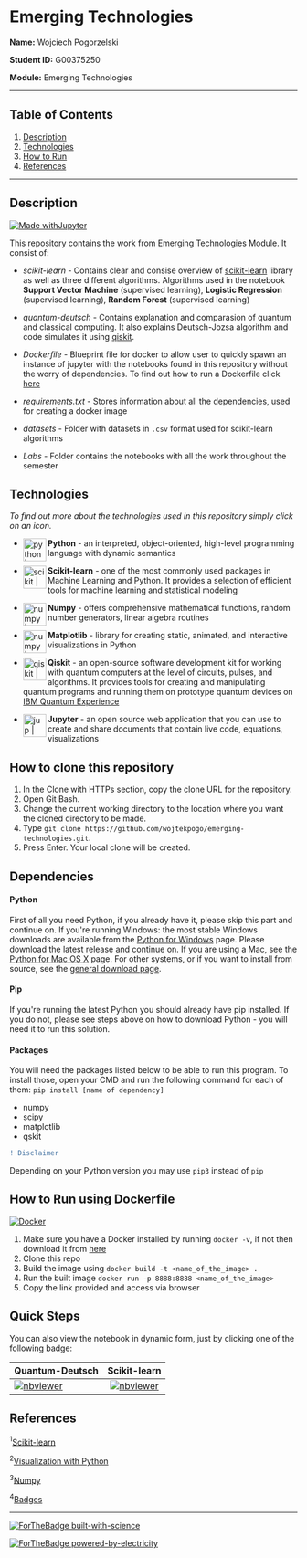 # Emerging Technologies

**Name:** Wojciech Pogorzelski 

**Student ID:** G00375250

**Module:** Emerging Technologies

___

## Table of Contents  
1. [Description](#description)  
2. [Technologies](#technologies)
3. [How to Run](#howto)  
4. [References](#references)
---
   

## Description
<a name="description"/>

[![Made withJupyter](https://img.shields.io/badge/Made%20with-Jupyter-orange?style=for-the-badge&logo=Jupyter)](https://jupyter.org/try)


This repository contains the work from Emerging Technologies Module. It consist of:

* *scikit-learn* - Contains clear and consise overview of [scikit-learn](https://scikit-learn.org/) library as well as three different algorithms.
Algorithms used in the notebook **Support Vector Machine** (supervised learning), **Logistic Regression** (supervised learning), **Random Forest** (supervised learning)

* *quantum-deutsch* - Contains explanation and comparasion of quantum and classical computing. It also explains Deutsch-Jozsa algorithm and code simulates it using [qiskit](https://qiskit.org/documentation/getting_started.html).

* *Dockerfile* - Blueprint file for docker to allow user to quickly spawn an instance of jupyter with the notebooks found in this repository without the worry of dependencies. To find out how to run a Dockerfile click [here](#howto)

* *requirements.txt* - Stores information about all the dependencies, used for creating a docker image

* *datasets* - Folder with datasets in `.csv` format used for scikit-learn algorithms

* *Labs* - Folder contains the notebooks with all the work throughout the semester


## Technologies
<a name="technologies"/>

*To find out more about the technologies used in this repository simply click on an icon.*

* **Python** [<img align="left" alt="python | Python" width="40px" height ="40px" src="https://user-images.githubusercontent.com/55446533/147863452-475c5b49-ad89-4c47-98d6-c05658f2922a.png" />][python] - an interpreted, object-oriented, high-level programming language with dynamic semantics

* **Scikit-learn** [<img align="left" alt="scikit | Scikit" width="40px" height ="40px" src="https://user-images.githubusercontent.com/55446533/147863487-c94adb57-2e0f-41bf-983b-af546ea69c43.png" />][scikit] - one of the most commonly used packages in Machine Learning and Python. It provides a selection of efficient tools for machine learning and statistical modeling 

* **Numpy** [<img align="left" alt="numpy | Numpy" width="40px" height ="40px" src="https://user-images.githubusercontent.com/55446533/147863507-a85f5a61-e05e-493c-a66a-feba8a57abe2.png" />][numpy] - offers comprehensive mathematical functions, random number generators, linear algebra routines

* **Matplotlib** [<img align="left" alt="numpy | Numpy" width="40px" height ="40px" src="https://user-images.githubusercontent.com/55446533/147863552-fe32bebc-2b28-4432-9c3b-2aeb657446b2.png" />][matplot] -  library for creating static, animated, and interactive visualizations in Python

* **Qiskit** [<img align="left" alt="qiskit | Qiskit" width="40px" height ="40px" src="https://user-images.githubusercontent.com/55446533/147863581-d1183747-85a8-4af3-9909-4d714c40b17c.jpg" />][qiskit] - an open-source software development kit for working with quantum computers at the level of circuits, pulses, and algorithms. It provides tools for creating and manipulating quantum programs and running them on prototype quantum devices on [IBM Quantum Experience](https://en.wikipedia.org/wiki/IBM_Quantum_Experience)

* **Jupyter** [<img align="left" alt="jup | Jupyter" width="40px" height ="40px" src="https://user-images.githubusercontent.com/55446533/147863706-1004040c-cd19-4a6a-9e51-4fe086357d97.png" />][jup] - an open source web application that you can use to create and share documents that contain live code, equations, visualizations


## How to clone this repository
1. In the Clone with HTTPs section, copy the clone URL for the repository.
2. Open Git Bash.
3. Change the current working directory to the location where you want the cloned directory to be made.
4. Type `git clone https://github.com/wojtekpogo/emerging-technologies.git`.
5. Press Enter. Your local clone will be created.

## Dependencies
#### Python
First of all you need Python, if you already have it, please skip this part and continue on.
If you're running Windows: the most stable Windows downloads are available from the [Python for Windows](https://www.python.org/downloads/windows/) page. Please download the latest release and continue on.
If you are using a Mac, see the [Python for Mac OS X](https://www.python.org/downloads/mac-osx/) page.
For other systems, or if you want to install from source, see the [general download page](https://www.python.org/downloads/).

#### Pip
If you're running the latest Python you should already have pip installed. If you do not, please see steps above on how to download Python - you will need it to run this solution.

#### Packages
You will need the packages listed below to be able to run this program. To install those, open your CMD and run the following command for each of them: `pip install [name of dependency]`
* numpy
* scipy
* matplotlib
* qskit


```diff
! Disclaimer
```

Depending on your Python version you may use `pip3` instead of `pip`




## How to Run using Dockerfile
<a name="howto"/>

[![Docker](https://badgen.net/badge/icon/docker?icon=docker&label)](https://https://docker.com/)

1. Make sure you have a Docker installed by running `docker -v`, if not then download it from [here](https://docs.docker.com/engine/install/)
2. Clone this repo
3. Build the image using `docker build -t <name_of_the_image> .`
4. Run the built image `docker run -p 8888:8888 <name_of_the_image>`
5. Copy the link provided and access via browser




## Quick Steps
<a name="quicksteps"/>

You can also view the notebook in dynamic form, just by clicking one of the following badge:


| **Quantum-Deutsch** | **Scikit-learn**|
| ------------- |:-------------:|
| [![nbviewer](https://raw.githubusercontent.com/jupyter/design/master/logos/Badges/nbviewer_badge.svg)](https://nbviewer.org/github/wojtekpogo/emerging-technologies/blob/main/quantum-deutsch.ipynb)     | [![nbviewer](https://raw.githubusercontent.com/jupyter/design/master/logos/Badges/nbviewer_badge.svg)](https://nbviewer.org/github/wojtekpogo/emerging-technologies/blob/main/scikit-learn.ipynb) |



## References
<a name="references"/>

<sup>1</sup>[Scikit-learn](https://scikit-learn.org/stable/)

<sup>2</sup>[Visualization with Python](https://matplotlib.org/)

<sup>3</sup>[Numpy](https://numpy.org/doc/stable/)

<sup>4</sup>[Badges](https://github.com/Naereen/badges)

---

[![ForTheBadge built-with-science](http://ForTheBadge.com/images/badges/built-with-science.svg)](https://github.com/wojtekpogo/)

[![ForTheBadge powered-by-electricity](http://ForTheBadge.com/images/badges/powered-by-electricity.svg)](http://ForTheBadge.com)


[python]: https://www.python.org/
[scikit]: https://scikit-learn.org/stable/
[numpy]: https://numpy.org/
[matplot]: https://matplotlib.org/
[qiskit]: https://qiskit.org/documentation/getting_started.html
[jup]: https://jupyter.org/






